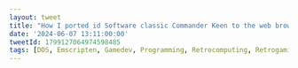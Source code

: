 ```yaml
---
layout: tweet
title: "How I ported id Software classic Commander Keen to the web browser. A thread 🧵"
date: '2024-06-07 13:11:00:00'
tweetId: 1799127064974598485
tags: [DOS, Emscripten, Gamedev, Programming, Retrocomputing, Retrogaming, Tweets, Videogames]
---
```



